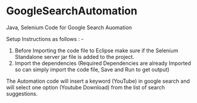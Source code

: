 # GoogleSearchAutomation
Java, Selenium Code for Google Search Auomation 


Setup Instructions as follows : - 

1. Before Importing the code file to Eclipse make sure if the Selenium Standalone server jar file is added to the project.
2. Import the dependencies (Required Dependencies are already Imported so can simply import the code file, Save and Run to get output)


The Automation code will insert a keyword (YouTube) in google search and will select one option (Youtube Download) from the list of search suggestions.
